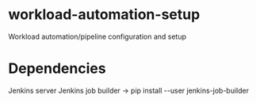 # workload-automation-setup
Workload automation/pipeline configuration and setup

# Dependencies
Jenkins server
Jenkins job builder
-> pip install --user jenkins-job-builder
